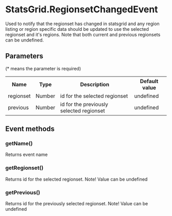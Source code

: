 # StatsGrid.RegionsetChangedEvent

Used to notify that the regionset has changed in statsgrid and any region listing or region specific data should be updated to use the selected regionset and it's regions. Note that both current and previous regionsets can be undefined.

## Parameters

(* means the parameter is required)

<table class="table">
<tr>
  <th> Name</th><th> Type</th><th> Description</th><th> Default value</th>
</tr>
<tr>
  <td> regionset</td><td> Number </td><td> id for the selected regionset </td><td> undefined </td>
</tr>
<tr>
  <td> previous</td><td> Number </td><td> id for the previously selected regionset </td><td> undefined </td>
</tr>
</table>

## Event methods

### getName()
Returns event name

### getRegionset()
Returns id for the selected regionset. Note! Value can be undefined

### getPrevious()
Returns id for the previously selected regionset. Note! Value can be undefined
